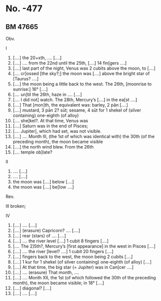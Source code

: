 # No. -477

## BM 47665

Obv.

I

1. [....] the 20+xth, .... [....]
2. [....] .... from the 22nd until the 25th, [....] 14 fin[gers ....]
3. [....] last part of the night, Venus was 2 cubits above the moon, to [....]
4. [.... cr]ossed [the sky?;] the moon was [....] above the bright star of [Taurus? ....]
5. [....] the moon being a little back to the west. The 26th, [moonrise to sunrise:] 16° [....]
6. [.... un]til the 26th, haze in .... [....]
7. [.... I did not] watch. The 28th, Mercury’s [....] in the ea[st ....]
8. [....] That [mon]th, the equivalent was: barley, 2 pān [....]
9. [....] mustard, 3 pān 2? sūt; sesame, 4 sūt for 1 shekel of (silver containing) one-eighth (of alloy)
10. [.... she]kel?. At that time, Venus was
11. [....] Saturn was in the end of Pisces;
12. [.... Jupiter], which had set, was not visible.
13. [....] .... Month III, (the 1st of which was identical with) the 30th (of the preceding month), the moon became visible
14. [....] the north wind blew. From the 26th
15. [.... temple ob]late?

II

1. .... [....]
2. .... [....]
3. the moon was [....] below [....]
4. the moon was [....] be[low ....]

Rev.

III broken;

IV

1. [....] .... [....]
2. [....] (erasure) Capricorn? .... [....]
3. [....] rear (stars) of .... [....]
4. [....] .... the river level [....] 1 cubit 8 fingers [....]
5. [.... The 2]5th?, Mercury’s [first appearance] in the west in Pisces [....]
6. [....] .... the river [level? ....] 1 cubit 20 fingers [....]
7. [....] fingers back to the west, the moon being 2 cubits [....]
8. [....] 1 kur for 1 shekel (of silver containing) one-eighth (of alloy) [....]
9. [....] At that time, the big star (= Jupiter) was in Can[cer ....]
10. [....] .... (erasure) That month, ....
11. [....] .... Month XII, the 1st (of which followed the 30th of the preceding month), the moon became visible; in 18° [....]
12. [....] diagonal? [....]
13. [....] .... [....]